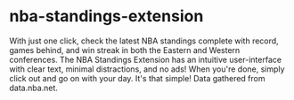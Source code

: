 # nba-standings-extension
With just one click, check the latest NBA standings complete with record, games behind, and win streak in both the Eastern and Western conferences. The NBA Standings Extension has an intuitive user-interface with clear text, minimal distractions, and no ads! When you're done, simply click out and go on with your day. It's that simple! Data gathered from data.nba.net. 
